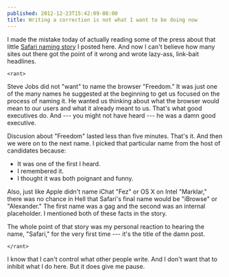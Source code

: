 ```yaml
---
published: 2012-12-23T15:42:09-08:00
title: Writing a correction is not what I want to be doing now
---
```

I made the mistake today of actually reading some of the press about that little [Safari naming story](/2012/12/19/when-i-first-heard-the-name-safari/) I posted here. And now I can't believe how many sites out there got the point of it wrong and wrote lazy-ass, link-bait headlines.

`<rant>`

Steve Jobs did not "want" to name the browser "Freedom." It was just one of the many names he suggested at the beginning to get us focused on the process of naming it. He wanted us thinking about what the browser would mean to our users and what it already meant to us. That's what good executives do. And --- you might not have heard --- he was a damn good executive.

Discusion about "Freedom" lasted less than five minutes. That's it. And then we were on to the next name. I picked that particular name from the host of candidates because:

* It was one of the first I heard.
* I remembered it.
* I thought it was both poignant and funny.

Also, just like Apple didn't name iChat "Fez" or OS X on Intel "Marklar," there was no chance in Hell that Safari's final name would be "iBrowse" or "Alexander." The first name was a gag and the second was an internal placeholder. I mentioned both of these facts in the story.

The whole point of that story was my personal reaction to hearing the name, "Safari," for the very first time --- it's the title of the damn post.

`</rant>`

I know that I can't control what other people write. And I don't want that to inhibit what I do here. But it does give me pause.
